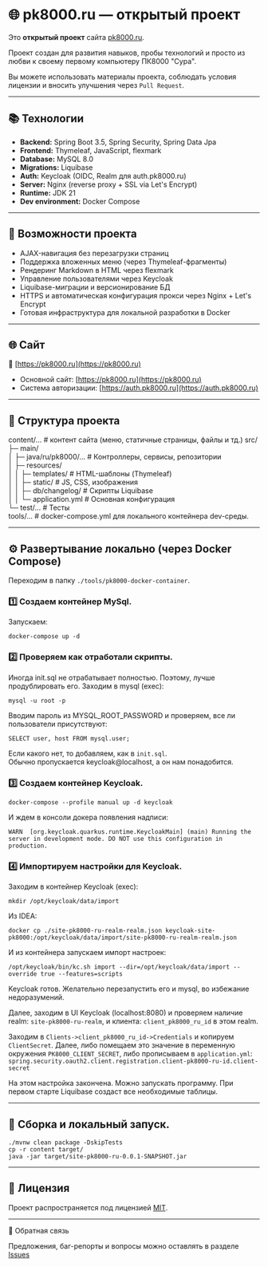 # 🌐 pk8000.ru — открытый проект

Это **открытый проект** сайта [pk8000.ru](https://pk8000.ru).

Проект создан для развития навыков, пробы технологий и просто из любви к своему первому компьютеру ПК8000 "Сура".  

Вы можете использовать материалы проекта, соблюдать условия лицензии и вносить улучшения через `Pull Request`.

---

## 📚 Технологии

- **Backend:** Spring Boot 3.5, Spring Security, Spring Data Jpa
- **Frontend:** Thymeleaf, JavaScript, flexmark
- **Database:** MySQL 8.0
- **Migrations:** Liquibase
- **Auth:** Keycloak (OIDC, Realm для auth.pk8000.ru)
- **Server:** Nginx (reverse proxy + SSL via Let's Encrypt)
- **Runtime:** JDK 21
- **Dev environment:** Docker Compose

---

## 🧠 Возможности проекта

- AJAX-навигация без перезагрузки страниц
- Поддержка вложенных меню (через Thymeleaf-фрагменты)
- Рендеринг Markdown в HTML через flexmark
- Управление пользователями через Keycloak
- Liquibase-миграции и версионирование БД
- HTTPS и автоматическая конфигурация прокси через Nginx + Let's Encrypt
- Готовая инфраструктура для локальной разработки в Docker

---

## 🌐 Сайт

🔗 [https://pk8000.ru](https://pk8000.ru)

- Основной сайт: [https://pk8000.ru](https://pk8000.ru)
- Система авторизации: [https://auth.pk8000.ru](https://auth.pk8000.ru)

---

## 🧱 Структура проекта

content/... # контент сайта (меню, статичные страницы, файлы и тд.)
src/  
├─ main/  
│ ├─ java/ru/pk8000/... # Контроллеры, сервисы, репозитории  
│ ├─ resources/  
│ │ ├─ templates/ # HTML-шаблоны (Thymeleaf)  
│ │ ├─ static/ # JS, CSS, изображения  
│ │ ├─ db/changelog/ # Скрипты Liquibase  
│ │ └─ application.yml # Основная конфигурация  
└─ test/... # Тесты  
tools/... # docker-compose.yml для локального контейнера dev-среды.


---

## ⚙️ Развертывание локально (через Docker Compose)

Переходим в папку `./tools/pk8000-docker-container`.

### 1️⃣ Создаем контейнер MySql.
Запускаем:
```shell
docker-compose up -d  
```

### 2️⃣ Проверяем как отработали скрипты.
Иногда init.sql не отрабатывает полностью. Поэтому, лучше продублировать его. Заходим в mysql (exec):
```shell
mysql -u root -p
```
Вводим пароль из MYSQL_ROOT_PASSWORD и проверяем, все ли пользователи присутствуют:
```shell
SELECT user, host FROM mysql.user;
```
Если какого нет, то добавляем, как в `init.sql`.  
Обычно пропускается keycloak@localhost, а он нам понадобится.

### 3️⃣ Создаем контейнер Keycloak.
```shell
docker-compose --profile manual up -d keycloak
```
И ждем в консоли докера появления надписи:
```shell
WARN  [org.keycloak.quarkus.runtime.KeycloakMain] (main) Running the server in development mode. DO NOT use this configuration in production.
```

### 4️⃣ Импортируем настройки для Keycloak.
Заходим в контейнер Keycloak (exec):
```shell
mkdir /opt/keycloak/data/import
```
Из IDEA:
```shell
docker cp ./site-pk8000-ru-realm-realm.json keycloak-site-pk8000:/opt/keycloak/data/import/site-pk8000-ru-realm-realm.json
```
И из контейнера запускаем импорт настроек:
```shell
/opt/keycloak/bin/kc.sh import --dir=/opt/keycloak/data/import --override true --features=scripts
```
Keycloak готов. Желательно перезапустить его и mysql, во избежание недоразумений.

Далее, заходим в UI Keycloak (localhost:8080) и проверяем наличие realm: `site-pk8000-ru-realm`,
и клиента: `client_pk8000_ru_id` в этом realm.

Заходим в `Clients->client_pk8000_ru_id->Credentials` и копируем `ClientSecret`. Далее,
либо помещаем это значение в переменную окружения `PK8000_CLIENT_SECRET`, либо
прописываем в `application.yml`:   
`spring.security.oauth2.client.registration.client-pk8000-ru-id.client-secret`

На этом настройка закончена. Можно запускать программу.
При первом старте Liquibase создаст все необходимые таблицы.  

---

## 🧰 Сборка и локальный запуск.

```shell
./mvnw clean package -DskipTests
cp -r content target/
java -jar target/site-pk8000-ru-0.0.1-SNAPSHOT.jar
```

---

## 📖 Лицензия

Проект распространяется под лицензией [MIT](LICENSE).

---

💬 Обратная связь

Предложения, баг-репорты и вопросы можно оставлять в разделе [Issues](https://github.com/MrDemonid/Site-pk8000-ru/issues)

